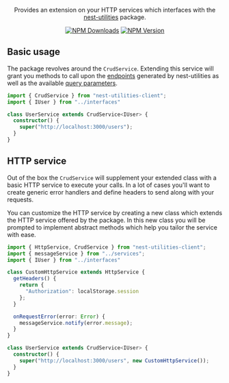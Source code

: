 <p align="center">
Provides an extension on your HTTP services which interfaces with the <a href="https://github.com/MartinDrost/nest-utilities">nest-utilities</a> package.
</p>
<p align="center">
  <a href="https://www.npmjs.com/package/nest-utilities-client"><img src="https://img.shields.io/npm/dt/nest-utilities-client.svg" alt="NPM Downloads" /></a>
  <a href="https://www.npmjs.com/package/nest-utilities-client"><img src="https://img.shields.io/npm/v/nest-utilities-client.svg" alt="NPM Version" /></a>
</p>

## Basic usage
The package revolves around the `CrudService`. Extending this service will grant you methods to call upon the [endpoints](https://github.com/MartinDrost/nest-utilities/wiki/Controller-abstract) generated by nest-utilities as well as the available [query parameters](https://github.com/MartinDrost/nest-utilities/wiki/Query-parameters).

```Typescript
import { CrudService } from "nest-utilities-client";
import { IUser } from "../interfaces"

class UserService extends CrudService<IUser> {
  constructor() {
    super("http://localhost:3000/users");
  }
}

```

## HTTP service
Out of the box the `CrudService` will supplement your extended class with a basic HTTP service to execute your calls. In a lot of cases you'll want to create generic error handlers and define headers to send along with your requests. 

You can customize the HTTP service by creating a new class which extends the HTTP service offered by the package. In this new class you will be prompted to implement abstract methods which help you tailor the service with ease.

```Typescript
import { HttpService, CrudService } from "nest-utilities-client";
import { messageService } from "../services";
import { IUser } from "../interfaces"

class CustomHttpService extends HttpService {
  getHeaders() {
    return {
      "Authorization": localStorage.session
    };
  }

  onRequestError(error: Error) {
    messageService.notify(error.message);
  }
}

class UserService extends CrudService<IUser> {
  constructor() {
    super("http://localhost:3000/users", new CustomHttpService());
  }
}
```
